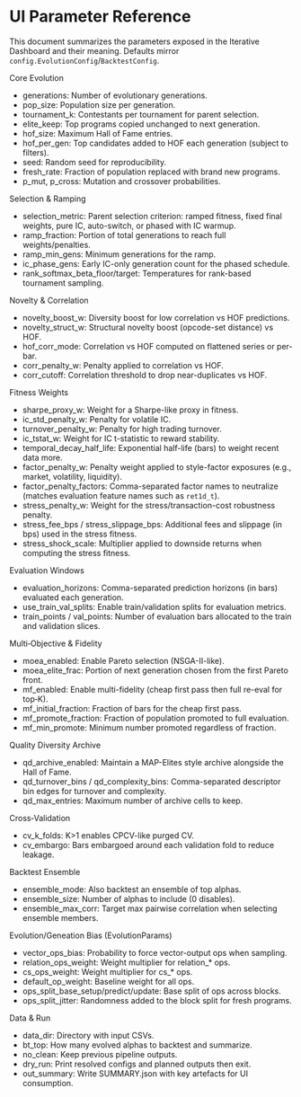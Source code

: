 UI Parameter Reference
======================

This document summarizes the parameters exposed in the Iterative Dashboard and
their meaning. Defaults mirror `config.EvolutionConfig`/`BacktestConfig`.

Core Evolution
- generations: Number of evolutionary generations.
- pop_size: Population size per generation.
- tournament_k: Contestants per tournament for parent selection.
- elite_keep: Top programs copied unchanged to next generation.
- hof_size: Maximum Hall of Fame entries.
- hof_per_gen: Top candidates added to HOF each generation (subject to filters).
- seed: Random seed for reproducibility.
- fresh_rate: Fraction of population replaced with brand new programs.
- p_mut, p_cross: Mutation and crossover probabilities.

Selection & Ramping
- selection_metric: Parent selection criterion: ramped fitness, fixed final weights, pure IC, auto-switch, or phased with IC warmup.
- ramp_fraction: Portion of total generations to reach full weights/penalties.
- ramp_min_gens: Minimum generations for the ramp.
- ic_phase_gens: Early IC-only generation count for the phased schedule.
- rank_softmax_beta_floor/target: Temperatures for rank-based tournament sampling.

Novelty & Correlation
- novelty_boost_w: Diversity boost for low correlation vs HOF predictions.
- novelty_struct_w: Structural novelty boost (opcode-set distance) vs HOF.
- hof_corr_mode: Correlation vs HOF computed on flattened series or per-bar.
- corr_penalty_w: Penalty applied to correlation vs HOF.
- corr_cutoff: Correlation threshold to drop near-duplicates vs HOF.

Fitness Weights
- sharpe_proxy_w: Weight for a Sharpe-like proxy in fitness.
- ic_std_penalty_w: Penalty for volatile IC.
- turnover_penalty_w: Penalty for high trading turnover.
- ic_tstat_w: Weight for IC t-statistic to reward stability.
- temporal_decay_half_life: Exponential half-life (bars) to weight recent data more.
- factor_penalty_w: Penalty weight applied to style-factor exposures (e.g., market, volatility, liquidity).
- factor_penalty_factors: Comma-separated factor names to neutralize (matches evaluation feature names such as `ret1d_t`).
- stress_penalty_w: Weight for the stress/transaction-cost robustness penalty.
- stress_fee_bps / stress_slippage_bps: Additional fees and slippage (in bps) used in the stress fitness.
- stress_shock_scale: Multiplier applied to downside returns when computing the stress fitness.

Evaluation Windows
- evaluation_horizons: Comma-separated prediction horizons (in bars) evaluated each generation.
- use_train_val_splits: Enable train/validation splits for evaluation metrics.
- train_points / val_points: Number of evaluation bars allocated to the train and validation slices.

Multi‑Objective & Fidelity
- moea_enabled: Enable Pareto selection (NSGA-II-like).
- moea_elite_frac: Portion of next generation chosen from the first Pareto front.
- mf_enabled: Enable multi-fidelity (cheap first pass then full re-eval for top‑K).
- mf_initial_fraction: Fraction of bars for the cheap first pass.
- mf_promote_fraction: Fraction of population promoted to full evaluation.
- mf_min_promote: Minimum number promoted regardless of fraction.

Quality Diversity Archive
- qd_archive_enabled: Maintain a MAP-Elites style archive alongside the Hall of Fame.
- qd_turnover_bins / qd_complexity_bins: Comma-separated descriptor bin edges for turnover and complexity.
- qd_max_entries: Maximum number of archive cells to keep.

Cross‑Validation
- cv_k_folds: K>1 enables CPCV-like purged CV.
- cv_embargo: Bars embargoed around each validation fold to reduce leakage.

Backtest Ensemble
- ensemble_mode: Also backtest an ensemble of top alphas.
- ensemble_size: Number of alphas to include (0 disables).
- ensemble_max_corr: Target max pairwise correlation when selecting ensemble members.

Evolution/Geneation Bias (EvolutionParams)
- vector_ops_bias: Probability to force vector-output ops when sampling.
- relation_ops_weight: Weight multiplier for relation_* ops.
- cs_ops_weight: Weight multiplier for cs_* ops.
- default_op_weight: Baseline weight for all ops.
- ops_split_base_setup/predict/update: Base split of ops across blocks.
- ops_split_jitter: Randomness added to the block split for fresh programs.

Data & Run
- data_dir: Directory with input CSVs.
- bt_top: How many evolved alphas to backtest and summarize.
- no_clean: Keep previous pipeline outputs.
- dry_run: Print resolved configs and planned outputs then exit.
- out_summary: Write SUMMARY.json with key artefacts for UI consumption.
